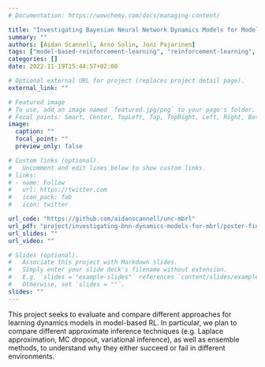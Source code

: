 ```yaml
---
# Documentation: https://wowchemy.com/docs/managing-content/

title: "Investigating Bayesian Neural Network Dynamics Models for Model-Based Reinforcement Learning"
summary: ""
authors: [Aidan Scannell, Arno Solin, Joni Pajarinen]
tags: ["model-based-reinforcement-learning", "reinforcement-learning", "machine-learning", "bayesian-neural-networks", "gaussian-processes", "research"]
categories: []
date: 2022-11-19T15:44:57+02:00

# Optional external URL for project (replaces project detail page).
external_link: ""

# Featured image
# To use, add an image named `featured.jpg/png` to your page's folder.
# Focal points: Smart, Center, TopLeft, Top, TopRight, Left, Right, BottomLeft, Bottom, BottomRight.
image:
  caption: ""
  focal_point: ""
  preview_only: false

# Custom links (optional).
#   Uncomment and edit lines below to show custom links.
# links:
# - name: Follow
#   url: https://twitter.com
#   icon_pack: fab
#   icon: twitter

url_code: "https://github.com/aidanscannell/unc-mbrl"
url_pdf: "project/investigating-bnn-dynamics-models-for-mbrl/poster-finnish-ai-day-2022.pdf"
url_slides: ""
url_video: ""

# Slides (optional).
#   Associate this project with Markdown slides.
#   Simply enter your slide deck's filename without extension.
#   E.g. `slides = "example-slides"` references `content/slides/example-slides.md`.
#   Otherwise, set `slides = ""`.
slides: ""
---
```


This project seeks to evaluate and compare different approaches for learning dynamics models in model-based RL.
In particular, we plan to compare different approximate inference techniques (e.g. Laplace approximation, MC dropout, variational inference), as well as ensemble methods, to understand why they either succeed or fail in different environments.

<!-- In particular, we are interested in understanding why ensembles of neural networks appear to work well but also in what scenarios they fail. -->
<!-- This project seeks to evaluate and compare different approximate inference schemes for learning dynamics models in model-based RL using Bayesian neural networks. -->


<!-- different approximate inference techniques (e.g. Laplace approximation, MC dropout), as well as ensemble methods, to understand why they either succeed or fail in different environments. -->

<!-- learning dynamics models for model-based RL using Bayesian neural networks and comparing them to ensemble methods. In particular, we seek to compare different approximate inference techniques (e.g. Laplace approximation, MC dropout), as well as ensemble methods, to understand why they either succeed or fail in different environments. -->
<!-- This work seeks to investigate approximate -->

<!-- Model-based reinforcement learning (MBRL) algorithms are more sample-efficient than their model-free counterparts. However, MBRL algorithms often fail, or perform poorly, due to their decision-making strategy (e.g. planning or policy optimization) exploiting inaccuracies in the learned dynamics model. These inaccuracies arise because the dynamics model is learned from a state transition data set representing only a small subset of the environment. As such, the dynamics model cannot be confident in making predictions far away from these state transitions. This concept is known as epistemic uncertainty. In the limit of infinite data, i.e. a data set containing all possible state transitions for an environment, the dynamics model's epistemic uncertainty is reduced. However, in MBRL an agent should only visit regions of the state-action space which lead to high rewards. As a result, an agent's dynamics model will always be subject to epistemic uncertainty. If the dynamics model knows what it does not know, this information can be used to prevent the decision-making strategy from exploiting the model's inaccuracies. Based on this intuition, recent algorithms leverage ensembles of neural networks to quantify the epistemic uncertainty associated with learning dynamics models from observations, i.e. to quantify what it does not know.  -->

<!-- In this work, we are interested in learning dynamics models using Bayesian neural networks and comparing them to ensemble methods. In particular, we seek to compare different approximate inference techniques (e.g. Laplace approximation, MC dropout), as well as ensemble methods, to understand why they either succeed or fail in different environments. -->
